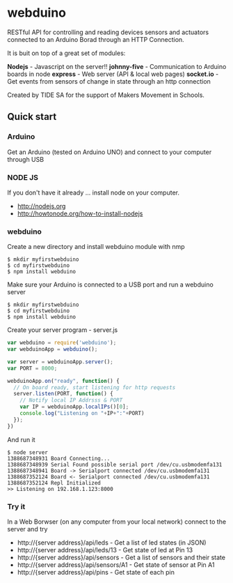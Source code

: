 webduino
========

RESTful API for controlling and reading devices sensors and actuators connected to an Arduino Borad through an HTTP Connection.

It is buit on top of a great set of modules:

**Nodejs** - Javascript on the server!!
**johnny-five** - Communication to Arduino boards in node
**express** - Web server (API & local web pages)
**socket.io** - Get events from sensors of change in state through an http connection

Created by TIDE SA for the support of Makers Movement in Schools.

## Quick start

### Arduino
Get an Arduino (tested on Arduino UNO) and connect to your computer through USB

### NODE JS
If you don't have it already ... install node on your computer.
- http://nodejs.org
- http://howtonode.org/how-to-install-nodejs

### webduino
Create a new directory and install webduino module with nmp
```
$ mkdir myfirstwebduino
$ cd myfirstwebduino
$ npm install webduino
```
Make sure your Arduino is connected to a USB port and run a webduino server
```
$ mkdir myfirstwebduino
$ cd myfirstwebduino
$ npm install webduino
```
Create your server program - server.js
```javascript
var webduino = require('webduino');
var webduinoApp = webduino();

var server = webduinoApp.server();
var PORT = 8000;

webduinoApp.on("ready", function() {
  // On board ready, start listening for http requests
  server.listen(PORT, function() {
    // Notify local IP Addrsss & PORT
    var IP = webduinoApp.localIPs()[0];
    console.log("Listening on "+IP+":"+PORT)
  });
})
```
And run it
```
$ node server
1388687348931 Board Connecting... 
1388687348939 Serial Found possible serial port /dev/cu.usbmodemfa131
1388687348941 Board -> Serialport connected /dev/cu.usbmodemfa131
1388687352124 Board <- Serialport connected /dev/cu.usbmodemfa131
1388687352124 Repl Initialized 
>> Listening on 192.168.1.123:8000

```

### Try it
In a Web Borwser (on any computer from your local network) connect to the server and try
- http://{server address}/api/leds - Get a list of led states (in JSON)
- http://{server address}/api/leds/13 - Get state of led at Pin 13
- http://{server address}/api/sensors - Get a list of sensors and their state
- http://{server address}/api/sensors/A1 - Get state of sensor at Pin A1
- http://{server address}/api/pins - Get state of each pin



 
